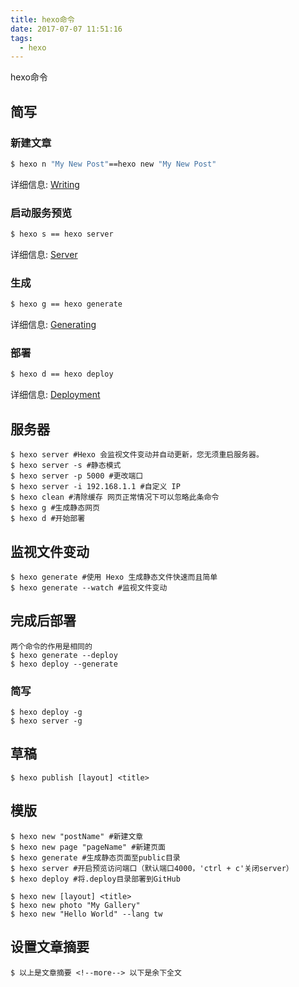 ```yaml
---
title: hexo命令
date: 2017-07-07 11:51:16
tags: 
  - hexo
---
```


<i class="icon icon-book icon-lg"></i>
hexo命令
## 简写

### 新建文章

``` bash
$ hexo n "My New Post"==hexo new "My New Post"
```

详细信息: [Writing](https://hexo.io/docs/writing.html)

### 启动服务预览

``` bash
$ hexo s == hexo server
```

详细信息: [Server](https://hexo.io/docs/server.html)

### 生成

``` bash
$ hexo g == hexo generate
```

详细信息: [Generating](https://hexo.io/docs/generating.html)

### 部署

``` bash
$ hexo d == hexo deploy
```

详细信息: [Deployment](https://hexo.io/docs/deployment.html)

## 服务器

```
$ hexo server #Hexo 会监视文件变动并自动更新，您无须重启服务器。
$ hexo server -s #静态模式
$ hexo server -p 5000 #更改端口
$ hexo server -i 192.168.1.1 #自定义 IP
$ hexo clean #清除缓存 网页正常情况下可以忽略此条命令
$ hexo g #生成静态网页
$ hexo d #开始部署
```
## 监视文件变动

```
$ hexo generate #使用 Hexo 生成静态文件快速而且简单
$ hexo generate --watch #监视文件变动
```

## 完成后部署
```
两个命令的作用是相同的
$ hexo generate --deploy
$ hexo deploy --generate

```
### 简写
```
$ hexo deploy -g
$ hexo server -g
```

## 草稿
```
$ hexo publish [layout] <title>
```

## 模版
```
$ hexo new "postName" #新建文章
$ hexo new page "pageName" #新建页面
$ hexo generate #生成静态页面至public目录
$ hexo server #开启预览访问端口（默认端口4000，'ctrl + c'关闭server）
$ hexo deploy #将.deploy目录部署到GitHub

$ hexo new [layout] <title>
$ hexo new photo "My Gallery"
$ hexo new "Hello World" --lang tw
```

## 设置文章摘要

```
$ 以上是文章摘要 <!--more--> 以下是余下全文
```

